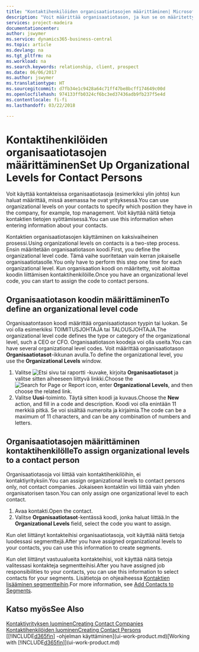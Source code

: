 ```yaml
---
title: "Kontaktihenkilöiden organisaatiotasojen määrittäminen| Microsoft Docs"
description: "Voit määrittää organisaatiotason, ja kun se on määritetty kontaktille, voit ilmaista sen avulla, mikä on kontaktin asema yrityksessä (esimerkiksi ylin johto)."
services: project-madeira
documentationcenter: 
author: jswymer
ms.service: dynamics365-business-central
ms.topic: article
ms.devlang: na
ms.tgt_pltfrm: na
ms.workload: na
ms.search.keywords: relationship, client, prospect
ms.date: 06/06/2017
ms.author: jswymer
ms.translationtype: HT
ms.sourcegitcommit: d7fb34e1c9428a64c71ff47be8bcff174649c00d
ms.openlocfilehash: 974133ffb0324cf6bc3ed37436adb9fb237f5e4d
ms.contentlocale: fi-fi
ms.lasthandoff: 03/22/2018

---
```

# <a name="set-up-organizational-levels-for-contact-persons"></a><span data-ttu-id="a7ed2-103">Kontaktihenkilöiden organisaatiotasojen määrittäminen</span><span class="sxs-lookup"><span data-stu-id="a7ed2-103">Set Up Organizational Levels for Contact Persons</span></span>
<span data-ttu-id="a7ed2-104">Voit käyttää kontakteissa organisaatiotasoja (esimerkiksi ylin johto) kun haluat määrittää, missä asemassa he ovat yrityksessä.</span><span class="sxs-lookup"><span data-stu-id="a7ed2-104">You can use organizational levels on your contacts to specify which position they have in the company, for example, top management.</span></span> <span data-ttu-id="a7ed2-105">Voit käyttää näitä tietoja kontaktien tietojen syöttämisessä.</span><span class="sxs-lookup"><span data-stu-id="a7ed2-105">You can use this information when entering information about your contacts.</span></span>

<span data-ttu-id="a7ed2-106">Kontaktien organisaatiotasojen käyttäminen on kaksivaiheinen prosessi.</span><span class="sxs-lookup"><span data-stu-id="a7ed2-106">Using organizational levels on contacts is a two-step process.</span></span> <span data-ttu-id="a7ed2-107">Ensin määritetään organisaatiotason koodi.</span><span class="sxs-lookup"><span data-stu-id="a7ed2-107">First, you define the organizational level code.</span></span> <span data-ttu-id="a7ed2-108">Tämä vaihe suoritetaan vain kerran jokaiselle organisaatiotasolle.</span><span class="sxs-lookup"><span data-stu-id="a7ed2-108">You only have to perform this step one time for each organizational level.</span></span> <span data-ttu-id="a7ed2-109">Kun organisaation koodi on määritetty, voit aloittaa koodin liittämisen kontaktihenkilöille.</span><span class="sxs-lookup"><span data-stu-id="a7ed2-109">Once you have an organizational level code, you can start to assign the code to contact persons.</span></span>

## <a name="to-define-an-organizational-level-code"></a><span data-ttu-id="a7ed2-110">Organisaatiotason koodin määrittäminen</span><span class="sxs-lookup"><span data-stu-id="a7ed2-110">To define an organizational level code</span></span>
<span data-ttu-id="a7ed2-111">Organisaatontason koodi määrittää organisaatiotason tyypin tai luokan. Se voi olla esimerkiksi TOIMITUSJOHTAJA tai TALOUSJOHTAJA.</span><span class="sxs-lookup"><span data-stu-id="a7ed2-111">The organizational level code defines the type or category of the organizational level, such a CEO  or CFO.</span></span> <span data-ttu-id="a7ed2-112">Organisaatiotason koodeja voi olla useita.</span><span class="sxs-lookup"><span data-stu-id="a7ed2-112">You can have several organizational level codes.</span></span> <span data-ttu-id="a7ed2-113">Voit määrittää organisaatiotason **Organisaatiotasot**-ikkunan avulla.</span><span class="sxs-lookup"><span data-stu-id="a7ed2-113">To define the organizational level, you use the **Organizational Levels** window.</span></span>

1. <span data-ttu-id="a7ed2-114">Valitse ![Etsi sivu tai raportti](media/ui-search/search_small.png "Etsi sivu tai raportti -kuvake") -kuvake, kirjoita **Organisaatiotasot** ja valitse sitten aiheeseen liittyvä linkki.</span><span class="sxs-lookup"><span data-stu-id="a7ed2-114">Choose the ![Search for Page or Report](media/ui-search/search_small.png "Search for Page or Report icon") icon, enter **Organizational Levels**, and then choose the related link.</span></span>
2. <span data-ttu-id="a7ed2-115">Valitse **Uusi**-toiminto. Täytä sitten koodi ja kuvaus.</span><span class="sxs-lookup"><span data-stu-id="a7ed2-115">Choose the **New** action, and fill in a code and description.</span></span> <span data-ttu-id="a7ed2-116">Koodi voi olla enintään 11 merkkiä pitkä. Se voi sisältää numeroita ja kirjaimia.</span><span class="sxs-lookup"><span data-stu-id="a7ed2-116">The code can be a maximum of 11 characters, and can be any combination of numbers and letters.</span></span>

## <a name="to-assign-organizational-levels-to-a-contact-person"></a><span data-ttu-id="a7ed2-117">Organisaatiotasojen määrittäminen kontaktihenkilölle</span><span class="sxs-lookup"><span data-stu-id="a7ed2-117">To assign organizational levels to a contact person</span></span>
<span data-ttu-id="a7ed2-118">Organisaatiotasoja voi liittää vain kontaktihenkilöihin, ei kontaktiyrityksiin.</span><span class="sxs-lookup"><span data-stu-id="a7ed2-118">You can assign organizational levels to contact persons only, not contact companies.</span></span> <span data-ttu-id="a7ed2-119">Jokaiseen kontaktiin voi liittää vain yhden organisatorisen tason.</span><span class="sxs-lookup"><span data-stu-id="a7ed2-119">You can only assign one organizational level to each contact.</span></span>

1. <span data-ttu-id="a7ed2-120">Avaa kontakti.</span><span class="sxs-lookup"><span data-stu-id="a7ed2-120">Open the contact.</span></span>
2. <span data-ttu-id="a7ed2-121">Valitse **Organisaatiotasot**-kentässä koodi, jonka haluat liittää.</span><span class="sxs-lookup"><span data-stu-id="a7ed2-121">In the **Organizational Levels** field, select the code you want to assign.</span></span>

<span data-ttu-id="a7ed2-122">Kun olet liittänyt kontakteihisi organisaatiotasoja, voit käyttää näitä tietoja luodessasi segmenttejä.</span><span class="sxs-lookup"><span data-stu-id="a7ed2-122">After you have assigned organizational levels to your contacts, you can use this information to create segments.</span></span>

<span data-ttu-id="a7ed2-123">Kun olet liittänyt vastuualueita kontakteihisi, voit käyttää näitä tietoja valitessasi kontakteja segmentteihisi.</span><span class="sxs-lookup"><span data-stu-id="a7ed2-123">After you have assigned job responsibilities to your contacts, you can use this information to select contacts for your segments.</span></span> <span data-ttu-id="a7ed2-124">Lisätietoja on ohjeaiheessa [Kontaktien lisääminen segmentteihin](marketing-add-contact-segment.md).</span><span class="sxs-lookup"><span data-stu-id="a7ed2-124">For more information, see [Add Contacts to Segments](marketing-add-contact-segment.md).</span></span>

## <a name="see-also"></a><span data-ttu-id="a7ed2-125">Katso myös</span><span class="sxs-lookup"><span data-stu-id="a7ed2-125">See Also</span></span>
[<span data-ttu-id="a7ed2-126">Kontaktiyrityksen luominen</span><span class="sxs-lookup"><span data-stu-id="a7ed2-126">Creating Contact Companies</span></span>](marketing-create-contact-companies.md)  
[<span data-ttu-id="a7ed2-127">Kontaktihenkilöiden luominen</span><span class="sxs-lookup"><span data-stu-id="a7ed2-127">Creating Contact Persons</span></span>](marketing-create-contact-persons.md)  
<span data-ttu-id="a7ed2-128">[[!INCLUDE[d365fin](includes/d365fin_md.md)] -ohjelman käyttäminen](ui-work-product.md)</span><span class="sxs-lookup"><span data-stu-id="a7ed2-128">[Working with [!INCLUDE[d365fin](includes/d365fin_md.md)]](ui-work-product.md)</span></span>  

